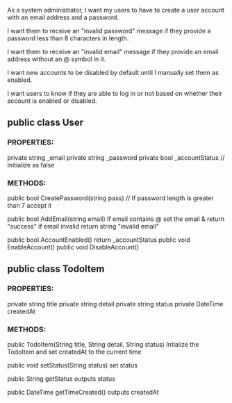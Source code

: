 As a system administrator,
I want my users to have to create a user account with an email address and a password.

I want them to receive an "invalid password" message if they provide a
password less than 8 characters in length.

I want them to receive an "invalid email" message if they provide an email
address without an @ symbol in it.

I want new accounts to be disabled by default until I manually set them as enabled.

I want users to know if they are able to log in or not based on whether their
account is enabled or disabled.

## public class User
### PROPERTIES:
   private string _email
   private string _password
   private bool _accountStatus // Initialize as false

### METHODS:
   public bool CreatePassword(string pass)
        // If password length is greater than 7 accept it

   public bool AddEmail(string email)
       If email contains @ set the email & return "success"
       if email invalid return string "invalid email"

   public bool AccountEnabled()
       return _accountStatus
   public void EnableAccount()
   public void DisableAccount()


## public class TodoItem
### PROPERTIES:
   private string title
   private string detail
   private string status
   private DateTime createdAt

### METHODS:
   public TodoItem(String title, String detail, String status)
       Intialize the TodoItem and set createdAt to the current time

   public void setStatus(String status)
       set status

   public String getStatus
       outputs status

   public DateTime getTimeCreated()
       outputs createdAt